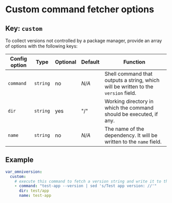 # Custom command fetcher options

## Key: `custom`

To collect versions not controlled by a package manager, provide an array of options with the following keys:

| Config option | Type       | Optional | Default | Function                                                                           |
|---------------|------------|----------|---------|------------------------------------------------------------------------------------|
| `command`     | `string`   | no       | *N/A*   | Shell command that outputs a string, which will be written to the `version` field. |
| `dir`         | `string`   | yes      | "/"     | Working directory in which the command should be executed, if any.                 |
| `name`        | `string`   | no       | *N/A*   | The name of the dependency. It will be written to the `name` field.                |

## Example

```yaml
var_omniversion:
  custom:
    # execute this command to fetch a version string and write it to the results file under the specified name
    - command: "test-app --version | sed 's/Test app version: //'"
      dir: test/app
      name: test-app
```
